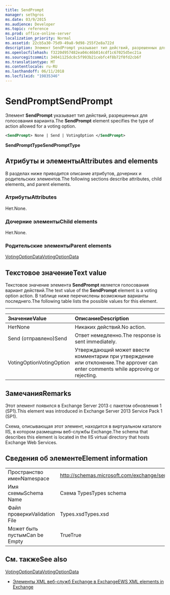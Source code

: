 ```yaml
---
title: SendPrompt
manager: sethgros
ms.date: 03/9/2015
ms.audience: Developer
ms.topic: reference
ms.prod: office-online-server
localization_priority: Normal
ms.assetid: 22cb5a30-75d9-49a8-9d98-255f2e8a722d
description: Элемент SendPrompt указывает тип действий, разрешенных для голосования варианта.
ms.openlocfilehash: f3220d957482ea04c46b014cdf1c67025d5ec21a
ms.sourcegitcommit: 34041125dc8c5f993b21cebfc4f8b72f0fd2cb6f
ms.translationtype: MT
ms.contentlocale: ru-RU
ms.lasthandoff: 06/11/2018
ms.locfileid: "19835346"
---
```

# <a name="sendprompt"></a><span data-ttu-id="e693a-103">SendPrompt</span><span class="sxs-lookup"><span data-stu-id="e693a-103">SendPrompt</span></span>

<span data-ttu-id="e693a-104">Элемент **SendPrompt** указывает тип действий, разрешенных для голосования варианта.</span><span class="sxs-lookup"><span data-stu-id="e693a-104">The **SendPrompt** element specifies the type of action allowed for a voting option.</span></span> 
  
```XML
<SendPrompt> None | Send | VotingOption </SendPrompt>
```

 <span data-ttu-id="e693a-105">**SendPromptType**</span><span class="sxs-lookup"><span data-stu-id="e693a-105">**SendPromptType**</span></span>
## <a name="attributes-and-elements"></a><span data-ttu-id="e693a-106">Атрибуты и элементы</span><span class="sxs-lookup"><span data-stu-id="e693a-106">Attributes and elements</span></span>

<span data-ttu-id="e693a-107">В разделах ниже приводится описание атрибутов, дочерних и родительских элементов.</span><span class="sxs-lookup"><span data-stu-id="e693a-107">The following sections describe attributes, child elements, and parent elements.</span></span>
  
### <a name="attributes"></a><span data-ttu-id="e693a-108">Атрибуты</span><span class="sxs-lookup"><span data-stu-id="e693a-108">Attributes</span></span>

<span data-ttu-id="e693a-109">Нет.</span><span class="sxs-lookup"><span data-stu-id="e693a-109">None.</span></span>
  
### <a name="child-elements"></a><span data-ttu-id="e693a-110">Дочерние элементы</span><span class="sxs-lookup"><span data-stu-id="e693a-110">Child elements</span></span>

<span data-ttu-id="e693a-111">Нет.</span><span class="sxs-lookup"><span data-stu-id="e693a-111">None.</span></span>
  
### <a name="parent-elements"></a><span data-ttu-id="e693a-112">Родительские элементы</span><span class="sxs-lookup"><span data-stu-id="e693a-112">Parent elements</span></span>

[<span data-ttu-id="e693a-113">VotingOptionData</span><span class="sxs-lookup"><span data-stu-id="e693a-113">VotingOptionData</span></span>](votingoptiondata.md)
  
## <a name="text-value"></a><span data-ttu-id="e693a-114">Текстовое значение</span><span class="sxs-lookup"><span data-stu-id="e693a-114">Text value</span></span>

<span data-ttu-id="e693a-115">Текстовое значение элемента **SendPrompt** является голосования вариант действий.</span><span class="sxs-lookup"><span data-stu-id="e693a-115">The text value of the **SendPrompt** element is a voting option action.</span></span> <span data-ttu-id="e693a-116">В таблице ниже перечислены возможные варианты последнего.</span><span class="sxs-lookup"><span data-stu-id="e693a-116">The following table lists the possible values for this element.</span></span> 
  
****

|<span data-ttu-id="e693a-117">**Значение**</span><span class="sxs-lookup"><span data-stu-id="e693a-117">**Value**</span></span>|<span data-ttu-id="e693a-118">**Описание**</span><span class="sxs-lookup"><span data-stu-id="e693a-118">**Description**</span></span>|
|:-----|:-----|
|<span data-ttu-id="e693a-119">Нет</span><span class="sxs-lookup"><span data-stu-id="e693a-119">None</span></span>  <br/> |<span data-ttu-id="e693a-120">Никаких действий.</span><span class="sxs-lookup"><span data-stu-id="e693a-120">No action.</span></span>  <br/> |
|<span data-ttu-id="e693a-121">Send (отправлено)</span><span class="sxs-lookup"><span data-stu-id="e693a-121">Send</span></span>  <br/> |<span data-ttu-id="e693a-122">Ответ немедленно.</span><span class="sxs-lookup"><span data-stu-id="e693a-122">The response is sent immediately.</span></span>  <br/> |
|<span data-ttu-id="e693a-123">VotingOption</span><span class="sxs-lookup"><span data-stu-id="e693a-123">VotingOption</span></span>  <br/> |<span data-ttu-id="e693a-124">Утверждающий может ввести комментарии при утверждение или отклонение.</span><span class="sxs-lookup"><span data-stu-id="e693a-124">The approver can enter comments while approving or rejecting.</span></span>  <br/> |
   
## <a name="remarks"></a><span data-ttu-id="e693a-125">Замечания</span><span class="sxs-lookup"><span data-stu-id="e693a-125">Remarks</span></span>

<span data-ttu-id="e693a-126">Этот элемент появился в Exchange Server 2013 с пакетом обновления 1 (SP1).</span><span class="sxs-lookup"><span data-stu-id="e693a-126">This element was introduced in Exchange Server 2013 Service Pack 1 (SP1).</span></span>
  
<span data-ttu-id="e693a-127">Схема, описывающая этот элемент, находится в виртуальном каталоге IIS, в котором размещены веб-службы Exchange.</span><span class="sxs-lookup"><span data-stu-id="e693a-127">The schema that describes this element is located in the IIS virtual directory that hosts Exchange Web Services.</span></span>
  
## <a name="element-information"></a><span data-ttu-id="e693a-128">Сведения об элементе</span><span class="sxs-lookup"><span data-stu-id="e693a-128">Element information</span></span>

|||
|:-----|:-----|
|<span data-ttu-id="e693a-129">Пространство имен</span><span class="sxs-lookup"><span data-stu-id="e693a-129">Namespace</span></span>  <br/> |http://schemas.microsoft.com/exchange/services/2006/types  <br/> |
|<span data-ttu-id="e693a-130">Имя схемы</span><span class="sxs-lookup"><span data-stu-id="e693a-130">Schema Name</span></span>  <br/> |<span data-ttu-id="e693a-131">Схема Types</span><span class="sxs-lookup"><span data-stu-id="e693a-131">Types schema</span></span>  <br/> |
|<span data-ttu-id="e693a-132">Файл проверки</span><span class="sxs-lookup"><span data-stu-id="e693a-132">Validation File</span></span>  <br/> |<span data-ttu-id="e693a-133">Types.xsd</span><span class="sxs-lookup"><span data-stu-id="e693a-133">Types.xsd</span></span>  <br/> |
|<span data-ttu-id="e693a-134">Может быть пустым</span><span class="sxs-lookup"><span data-stu-id="e693a-134">Can be Empty</span></span>  <br/> |<span data-ttu-id="e693a-135">True</span><span class="sxs-lookup"><span data-stu-id="e693a-135">True</span></span>  <br/> |
   
## <a name="see-also"></a><span data-ttu-id="e693a-136">См. также</span><span class="sxs-lookup"><span data-stu-id="e693a-136">See also</span></span>



[<span data-ttu-id="e693a-137">VotingOptionData</span><span class="sxs-lookup"><span data-stu-id="e693a-137">VotingOptionData</span></span>](votingoptiondata.md)


- [<span data-ttu-id="e693a-138">Элементы XML веб-служб Exchange в Exchange</span><span class="sxs-lookup"><span data-stu-id="e693a-138">EWS XML elements in Exchange</span></span>](ews-xml-elements-in-exchange.md)


